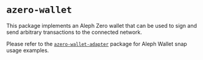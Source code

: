 # `azero-wallet`

This package implements an Aleph Zero wallet that can be used to sign and send
arbitrary transactions to the connected network.

Please refer to the [`azero-wallet-adapter`](../adapter) package for Aleph
Wallet snap usage examples.
